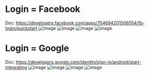 # Login = Facebook
Doc: https://developers.facebook.com/apps/704694201506554/fb-login/quickstart
![image](https://github.com/HaianhNguyenho/LoginFB-GG/assets/91009619/7dbc7878-1f66-4c22-95f4-400cb2db42f6)
![image](https://github.com/HaianhNguyenho/LoginFB-GG/assets/91009619/a393c075-5267-4dd5-ba79-5348fc185200)
![image](https://github.com/HaianhNguyenho/LoginFB-GG/assets/91009619/948419be-d3de-439c-8e5b-42b5ad5989b0)
![image](https://github.com/HaianhNguyenho/LoginFB-GG/assets/91009619/73f73c76-ad33-43cd-b5d0-fb985f1ff3c3)


# Login = Google
Doc: https://developers.google.com/identity/sign-in/android/start-integrating
![image](https://github.com/HaianhNguyenho/LoginFB-GG/assets/91009619/f510fbe0-4458-4dd9-acab-861fd67399bf)
![image](https://github.com/HaianhNguyenho/LoginFB-GG/assets/91009619/e10e721c-372c-4317-8407-0eee0f37429d)
![image](https://github.com/HaianhNguyenho/LoginFB-GG/assets/91009619/bff1467c-7ce5-40d9-bf5a-6dcb5bc7e8cd)
![image](https://github.com/HaianhNguyenho/LoginFB-GG/assets/91009619/34944c35-be79-4a5f-af3f-5f7c9fc4577b)








